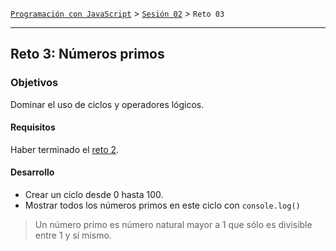 [`Programación con JavaScript`](../../Readme.md) > [`Sesión 02`](../Readme.md) > `Reto 03`

---

## Reto 3: Números primos

### Objetivos

Dominar el uso de ciclos y operadores lógicos.

#### Requisitos

Haber terminado el [reto 2](../Reto-02).

#### Desarrollo

- Crear un ciclo desde 0 hasta 100.
- Mostrar todos los números primos en este ciclo con `console.log()`

> Un número primo es número natural mayor a 1 que sólo es divisible entre 1 y sí mismo.
